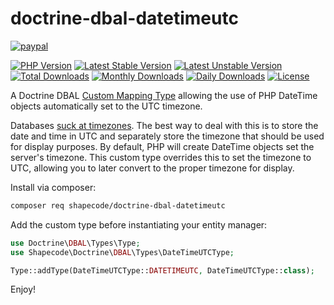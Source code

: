 doctrine-dbal-datetimeutc
=========================

[![paypal](https://img.shields.io/badge/Donate-Paypal-blue.svg)](http://paypal.me/nloges)

[![PHP Version](https://img.shields.io/packagist/php-v/shapecode/doctrine-dbal-datetimeutc.svg)](https://packagist.org/packages/shapecode/doctrine-dbal-datetimeutc)
[![Latest Stable Version](https://img.shields.io/packagist/v/shapecode/doctrine-dbal-datetimeutc.svg?label=stable)](https://packagist.org/packages/shapecode/doctrine-dbal-datetimeutc)
[![Latest Unstable Version](https://img.shields.io/packagist/vpre/shapecode/doctrine-dbal-datetimeutc.svg?label=unstable)](https://packagist.org/packages/shapecode/doctrine-dbal-datetimeutc)
[![Total Downloads](https://img.shields.io/packagist/dt/shapecode/doctrine-dbal-datetimeutc.svg)](https://packagist.org/packages/shapecode/doctrine-dbal-datetimeutc)
[![Monthly Downloads](https://img.shields.io/packagist/dm/shapecode/doctrine-dbal-datetimeutc.svg)](https://packagist.org/packages/shapecode/doctrine-dbal-datetimeutc)
[![Daily Downloads](https://img.shields.io/packagist/dd/shapecode/doctrine-dbal-datetimeutc.svg)](https://packagist.org/packages/shapecode/doctrine-dbal-datetimeutc)
[![License](https://img.shields.io/packagist/l/shapecode/doctrine-dbal-datetimeutc.svg)](https://packagist.org/packages/shapecode/cron-bundle)

A Doctrine DBAL [Custom Mapping Type](http://docs.doctrine-project.org/projects/doctrine-orm/en/latest/cookbook/custom-mapping-types.html) allowing the use of PHP DateTime objects automatically set to the UTC timezone.

Databases [suck at timezones](http://derickrethans.nl/storing-date-time-in-database.html).  The best way to deal with this is to store the date and time in UTC and separately store the timezone that should be used for display purposes.  By default, PHP will create DateTime objects set the server's timezone.  This custom type overrides this to set the timezone to UTC, allowing you to later convert to the proper timezone for display.

Install via composer:

```bash
composer req shapecode/doctrine-dbal-datetimeutc
``` 

Add the custom type before instantiating your entity manager:

```php
use Doctrine\DBAL\Types\Type;
use Shapecode\Doctrine\DBAL\Types\DateTimeUTCType;

Type::addType(DateTimeUTCType::DATETIMEUTC, DateTimeUTCType::class);
```

Enjoy!

